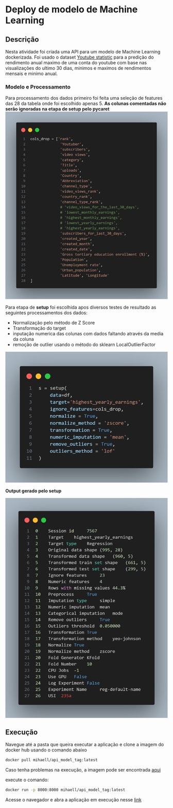 # Deploy de modelo de Machine Learning

## Descrição

Nesta atividade foi criada uma API para um modelo de Machine Learning dockerizada. Foi usado o dataset 
[Youtube statistic](https://www.kaggle.com/datasets/nelgiriyewithana/global-youtube-statistics-2023) para a predição do rendimento anual maximo de uma conta do youtube com base nas visualizações do ultimo 30 dias, minimos e maximos de rendimentos mensais e minimo anual.

### Modelo e Processamento
Para processamento dos dados primeiro foi feita uma seleção de features das 28 da tabela onde foi escolhido apenas 5. **As colunas comentadas não serão ignoradas na etapa de setup pelo pycaret**
![Colunas selecionadas](./media/cols_drop.png)

Para etapa de **setup** foi escolhida apos diversos testes de resultado as seguintes processamentos dos dados:
- Normalização pelo método de Z Score
- Transformação do target
- inputação numerica das colunas com dados faltando através da media da coluna
- remoção de outlier usando o método do sklearn LocalOutlierFactor

![código do setup](./media/setup.png)

**Output gerado pelo setup**

![output setup](./media/setup_out.png)


## Execução

Navegue até a pasta que queira executar a aplicação e clone a imagem do docker hub usando o comando abaixo

```bash
docker pull mihaell/api_model_tag:latest
```

Caso tenha problemas na execução, a imagem pode ser encontrada [aqui](https://hub.docker.com/repository/docker/mihaell/api_model_tag/general)

execute o comando:

```bash
docker run -p 8000:8000 mihaell/api_model_tag:latest
```
Acesse o navegador e abra a aplicação em execução nesse [link](localhost:8000/)

